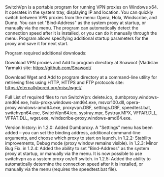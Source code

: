 SwitchVpn is a portable program for running VPN proxies on Windows x64. It operates in the system tray, displaying IP and location. You can quickly switch between VPN proxies from the menu: Opera, Hola, Windscribe, and Dump. You can set "Bind-Address" as the system proxy at startup, or manually via the menu. The program can automatically detect the connection speed after it is installed, or you can do it manually through the menu. Program allows specifying additional startup parameters for the proxy and save it for next start.

Program required additional downloads:

Download VPN proxies and Add to program directory at Snawoot (Vladislav Yarmak) site: https://github.com/Snawoot/

Download Wget and Add to program directory at a command-line utility for retrieving files using HTTP, HTTPS and FTP protocols site: https://eternallybored.org/misc/wget/

Full List of required files to run SwitchVpn:
delete.ico,
dumbproxy.windows-amd64.exe,
hola-proxy.windows-amd64.exe,
msvcr100.dll,
opera-proxy.windows-amd64.exe,
proxyvpn.DBF,
settings.DBF,
speedtest.bat,
switchvpn64.exe,
SwitchVpn64.ico,
systray.mpr,
Systray.MPX,
VFPAR.DLL,
VFPAT.DLL,
wget.exe,
windscribe-proxy.windows-amd64.exe.

Version history:
in 1.2.0: Added Dumbproxy. A "Settings" menu has been added – you can set the binding address, additional command-line arguments, and choose which proxy to start on launch.
in 1.2.2: Stability improvements, Debug mode (proxy window remains visible).
in 1.2.3: Minor Bug Fix.
in 1.2.4: Added the ability to set "Bind-Address" as the system proxy at startup, or manually via the menu. It is now possible to use switchvpn as a system proxy on/off switch.
in 1.2.5: Added the ability to automatically determine the connection speed after it is installed, or manually via the menu (requires the speedtest.bat file).

